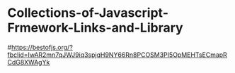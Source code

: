 # Collections-of-Javascript-Frmework-Links-and-Library

#https://bestofjs.org/?fbclid=IwAR2mn7qJWJ9iq3spjqH9NY66Rn8PCOSM3PI5OpMEHTsECmapRCdG8XWAgYk
